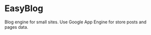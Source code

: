 EasyBlog
========

Blog engine for small sites.
Use Google App Engine for store posts and pages data.
